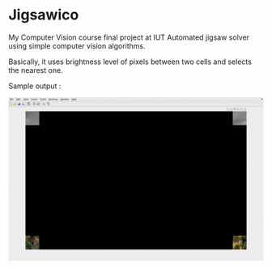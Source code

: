 # Jigsawico
My Computer Vision course final project at IUT
Automated jigsaw solver using simple computer vision algorithms. 

Basically, it uses brightness level of pixels between two cells and selects the nearest one. 

Sample output :

![img](https://github.com/mohammad-abdollahi/Jigsawico/blob/master/run.gif)
